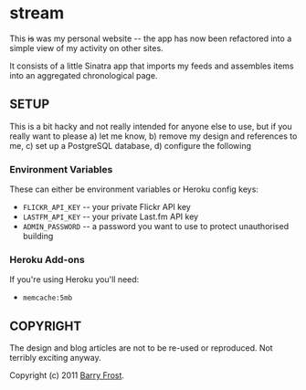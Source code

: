 # stream

This <s>is</s> was my personal website -- the app has now been refactored into a simple view of my activity on other sites.

It consists of a little Sinatra app that imports my feeds and assembles items into an aggregated chronological page.

## SETUP

This is a bit hacky and not really intended for anyone else to use, but if you really want to please a) let me know, b) remove my design and references to me, c) set up a PostgreSQL database, d) configure the following

### Environment Variables

These can either be environment variables or Heroku config keys:

- `FLICKR_API_KEY` -- your private Flickr API key
- `LASTFM_API_KEY` -- your private Last.fm API key
- `ADMIN_PASSWORD` -- a password you want to use to protect unauthorised building

### Heroku Add-ons

If you're using Heroku you'll need:

- `memcache:5mb`

## COPYRIGHT

The design and blog articles are not to be re-used or reproduced. Not terribly exciting anyway.

Copyright (c) 2011 [Barry Frost](http://barryfrost.com).
